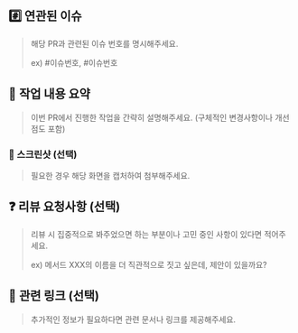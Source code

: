 ## #️⃣ 연관된 이슈

> 해당 PR과 관련된 이슈 번호를 명시해주세요.
>
> ex) #이슈번호, #이슈번호

## 📝 작업 내용 요약

> 이번 PR에서 진행한 작업을 간략히 설명해주세요. (구체적인 변경사항이나 개선점도 포함)

### 📸 스크린샷 (선택)

> 필요한 경우 해당 화면을 캡처하여 첨부해주세요.

## ❓ 리뷰 요청사항 (선택)

> 리뷰 시 집중적으로 봐주었으면 하는 부분이나 고민 중인 사항이 있다면 적어주세요.
>
> ex) 메서드 XXX의 이름을 더 직관적으로 짓고 싶은데, 제안이 있을까요?

## 🔗 관련 링크 (선택)

> 추가적인 정보가 필요하다면 관련 문서나 링크를 제공해주세요.
